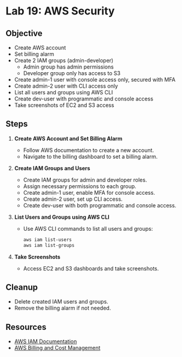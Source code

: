 # Lab 19: AWS Security

## Objective

- Create AWS account
- Set billing alarm
- Create 2 IAM groups (admin-developer)
  - Admin group has admin permissions
  - Developer group only has access to S3
- Create admin-1 user with console access only, secured with MFA
- Create admin-2 user with CLI access only
- List all users and groups using AWS CLI
- Create dev-user with programmatic and console access
- Take screenshots of EC2 and S3 access

## Steps

1. **Create AWS Account and Set Billing Alarm**
   - Follow AWS documentation to create a new account.
   - Navigate to the billing dashboard to set a billing alarm.

2. **Create IAM Groups and Users**
   - Create IAM groups for admin and developer roles.
   - Assign necessary permissions to each group.
   - Create admin-1 user, enable MFA for console access.
   - Create admin-2 user, set up CLI access.
   - Create dev-user with both programmatic and console access.

3. **List Users and Groups using AWS CLI**
   - Use AWS CLI commands to list all users and groups:
     ```sh
     aws iam list-users
     aws iam list-groups
     ```

4. **Take Screenshots**
   - Access EC2 and S3 dashboards and take screenshots.

## Cleanup

- Delete created IAM users and groups.
- Remove the billing alarm if not needed.

## Resources

- [AWS IAM Documentation](https://docs.aws.amazon.com/IAM/latest/UserGuide/introduction.html)
- [AWS Billing and Cost Management](https://docs.aws.amazon.com/awsaccountbilling/latest/aboutv2/billing-what-is.html)
